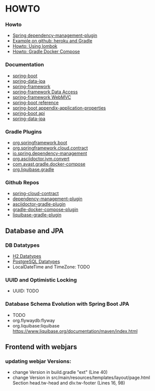 # HOWTO

### Howto
* [Spring dependency-management-plugin](https://docs.spring.io/dependency-management-plugin/docs/current/reference/html/)
* [Example on github: heroku and Gradle](https://github.com/heroku/gradle-getting-started/blob/master/build.gradle)
* [Howto: Using lombok](https://projectlombok.org/setup/overview)
* [Howto: Gradle Docker Compose](https://bmuschko.com/blog/gradle-docker-compose/)

### Documentation
* [spring-boot](https://spring.io/projects/spring-boot)
* [spring-data-jpa](https://spring.io/projects/spring-data-jpa)
* [spring-framework](https://spring.io/projects/spring-framework)
* [spring-framework Data Access](https://docs.spring.io/spring-framework/docs/current/spring-framework-reference/data-access.html)
* [spring-framework WebMVC](https://docs.spring.io/spring/docs/current/spring-framework-reference/web.html)
* [spring-boot reference](https://docs.spring.io/spring-boot/docs/2.2.5.RELEASE/reference/html/)
* [spring-boot appendix-application-properties](https://docs.spring.io/spring-boot/docs/2.2.5.RELEASE/reference/html/appendix-application-properties.html#common-application-properties)
* [spring-boot api](https://docs.spring.io/spring-boot/docs/2.2.5.RELEASE/api/)
* [spring-data-jpa](https://docs.spring.io/spring-data/jpa/docs/2.2.5.RELEASE/reference/html/#reference)

### Gradle Plugins
* [org.springframework.boot](https://plugins.gradle.org/plugin/org.springframework.boot)
* [org.springframework.cloud.contract](https://plugins.gradle.org/plugin/org.springframework.cloud.contract)
* [io.spring.dependency-management](https://plugins.gradle.org/plugin/io.spring.dependency-management)
* [org.asciidoctor.jvm.convert](https://plugins.gradle.org/plugin/org.asciidoctor.jvm.convert)
* [com.avast.gradle.docker-compose](https://plugins.gradle.org/plugin/com.avast.gradle.docker-compose)
* [org.liquibase.gradle](https://plugins.gradle.org/plugin/org.liquibase.gradle)

### Github Repos
* [spring-cloud-contract](https://github.com/spring-cloud/spring-cloud-contract)
* [dependency-management-plugin](https://github.com/spring-gradle-plugins/dependency-management-plugin)
* [asciidoctor-gradle-plugin](https://github.com/asciidoctor/asciidoctor-gradle-plugin)
* [gradle-docker-compose-plugin](https://github.com/avast/gradle-docker-compose-plugin)
* [liquibase-gradle-plugin](https://github.com/liquibase/liquibase-gradle-plugin)

## Database and JPA

### DB Datatypes
* [H2 Datatypes](http://www.h2database.com/html/datatypes.html)
* [PostgreSQL Datatypes](https://www.postgresql.org/docs/11/datatype.html)
* LocalDateTime and TimeZone: TODO

### UUID and Optimistic Locking
* UUID: TODO

### Database Schema Evolution with Spring Boot JPA
* TODO
* org.flywaydb:flyway
* org.liquibase:liquibase https://www.liquibase.org/documentation/maven/index.html
 

## Frontend with webjars

### updating webjar Versions:
* change Version in build.gradle "ext" (Line 40)
* change Version in src/main/resources/templates/layout/page.html Section head.tw-head and div.tw-footer (Lines 16, 98) 
